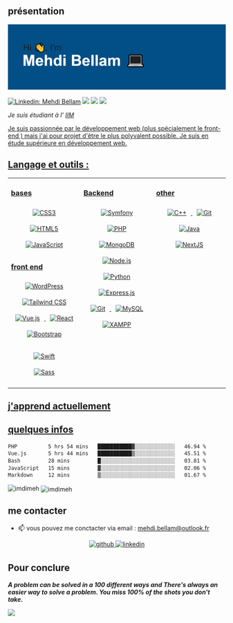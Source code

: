   ## présentation ##
  


  ![This is an image](/header.png)
  
  
  [![Linkedin: Mehdi Bellam](https://img.shields.io/badge/linkedin-Mehdi%20Bellam-blue?style=plastic-square&logo=Linkedin&logoColor=white&link=https://www.linkedin.com/in/mehdi-bellam-8357861b7/)](https://www.linkedin.com/in/mehdi-bellam-8357861b7/)
  ![](https://komarev.com/ghpvc/?username=imdimeh&label=Profile%20views&color=0e75b6&style=flat)
 ![](https://img.shields.io/badge/Editor-VS_Code-informational?style=flat&logo=visual-studio-code&logoColor=white&color=6aa6f8)
 ![](https://img.shields.io/badge/OS-windows%20-blue?style=plastic&logo=windows)

  
  <p><em> Je suis étudiant à l' <a href="https://www.iim.fr">IIM 
</em></p>


 Je suis passionnée par le développement web (plus spécialement le front-end ) mais j'ai pour projet d'être le plus polyvalent possible. Je suis en étude supérieure en développement web.

 
  ## Langage et outils : ##

<table><tr><td valign="top" width="33%">



### bases  
<div align="center">  
<a href="https://www.w3schools.com/css/" target="_blank"><img style="margin: 10px" src="https://profilinator.rishav.dev/skills-assets/css3-original-wordmark.svg" alt="CSS3" height="50" /></a>  
<a href="https://en.wikipedia.org/wiki/HTML5" target="_blank"><img style="margin: 10px" src="https://profilinator.rishav.dev/skills-assets/html5-original-wordmark.svg" alt="HTML5" height="50" /></a>  
<a href="https://www.javascript.com/" target="_blank"><img style="margin: 10px" src="https://profilinator.rishav.dev/skills-assets/javascript-original.svg" alt="JavaScript" height="50" /></a>  
</div>  



### front end   
<div align="center">  
<a href="https://wordpress.com/" target="_blank"><img style="margin: 10px" src="https://profilinator.rishav.dev/skills-assets/wordpress.png" alt="WordPress" height="50" /></a>  
<a href="https://www.tailwindcss.com/" target="_blank"><img style="margin: 10px" src="https://profilinator.rishav.dev/skills-assets/tailwindcss.svg" alt="Tailwind CSS" height="50" /></a>  
<a href="https://vuejs.org/" target="_blank"><img style="margin: 10px" src="https://profilinator.rishav.dev/skills-assets/vuejs-original-wordmark.svg" alt="Vue.js" height="50" /></a>  
<a href="https://reactjs.org/" target="_blank"><img style="margin: 10px" src="https://profilinator.rishav.dev/skills-assets/react-original-wordmark.svg" alt="React" height="50" /></a>  
<a href="https://getbootstrap.com/docs/3.4/javascript/" target="_blank"><img style="margin: 10px" src="https://profilinator.rishav.dev/skills-assets/bootstrap-plain.svg" alt="Bootstrap" height="50" /></a>  
 
<a href="https://developer.apple.com/swift/" target="_blank"><img style="margin: 10px" src="https://profilinator.rishav.dev/skills-assets/swift-original-wordmark.svg" alt="Swift" height="50" /></a>  
  <a href="https://sass-lang.com/" target="_blank"><img style="margin: 10px" src="https://profilinator.rishav.dev/skills-assets/sass-original.svg" alt="Sass" height="50" /></a>  
</div>

</td><td valign="top" width="33%">



### Backend  
<div align="center">  
  <a href="https://symfony.com/" target="_blank"><img style="margin: 10px" src="https://profilinator.rishav.dev/skills-assets/symfony_black_03.svg" alt="Symfony" height="50" /></a> 
<a href="https://www.php.net/" target="_blank"><img style="margin: 10px" src="https://profilinator.rishav.dev/skills-assets/php-original.svg" alt="PHP" height="50" /></a>  
<a href="https://www.mongodb.com/" target="_blank"><img style="margin: 10px" src="https://profilinator.rishav.dev/skills-assets/mongodb-original-wordmark.svg" alt="MongoDB" height="50" /></a>  
<a href="https://nodejs.org/" target="_blank"><img style="margin: 10px" src="https://profilinator.rishav.dev/skills-assets/nodejs-original-wordmark.svg" alt="Node.js" height="50" /></a>  
<a href="https://www.python.org/" target="_blank"><img style="margin: 10px" src="https://profilinator.rishav.dev/skills-assets/python-original.svg" alt="Python" height="50" /></a>  
<a href="https://expressjs.com/" target="_blank"><img style="margin: 10px" src="https://profilinator.rishav.dev/skills-assets/express-original-wordmark.svg" alt="Express.js" height="50" /></a>  
<a href="https://github.com/" target="_blank"><img style="margin: 10px" src="https://profilinator.rishav.dev/skills-assets/git-scm-icon.svg" alt="Git" height="50" /></a>  
<a href="https://www.mysql.com/" target="_blank"><img style="margin: 10px" src="https://profilinator.rishav.dev/skills-assets/mysql-original-wordmark.svg" alt="MySQL" height="50" /></a>  
<a href="https://www.apachefriends.org/" target="_blank"><img style="margin: 10px" src="https://profilinator.rishav.dev/skills-assets/xampp.png" alt="XAMPP" height="50" /></a>  
</div>

</td><td valign="top" width="33%">



### other  
<div align="center">  
<a href="https://www.cplusplus.com/" target="_blank"><img style="margin: 10px" src="https://profilinator.rishav.dev/skills-assets/cplusplus-original.svg" alt="C++" height="50" /></a>  
<a href="https://github.com/" target="_blank"><img style="margin: 10px" src="https://profilinator.rishav.dev/skills-assets/git-scm-icon.svg" alt="Git" height="50" /></a>  
<a href="https://www.java.com/" target="_blank"><img style="margin: 10px" src="https://profilinator.rishav.dev/skills-assets/java-original-wordmark.svg" alt="Java" height="50" /></a>  
<a href="https://nextjs.org/" target="_blank"><img style="margin: 10px" src="https://profilinator.rishav.dev/skills-assets/nextjs.png" alt="NextJS" height="50" /></a>  

</div>

</td></tr></table>  





## j'apprend actuellement ##



## quelques infos ##

<!--START_SECTION:waka-->

```txt
PHP          5 hrs 54 mins   ███████████▓░░░░░░░░░░░░░   46.94 %
Vue.js       5 hrs 44 mins   ███████████▒░░░░░░░░░░░░░   45.51 %
Bash         28 mins         █░░░░░░░░░░░░░░░░░░░░░░░░   03.81 %
JavaScript   15 mins         ▓░░░░░░░░░░░░░░░░░░░░░░░░   02.06 %
Markdown     12 mins         ▒░░░░░░░░░░░░░░░░░░░░░░░░   01.67 %
```

<!--END_SECTION:waka-->


<p><img align="left" src="https://github-readme-stats.vercel.app/api/top-langs?username=imdimeh&show_icons=true&locale=en&layout=compact" alt="imdimeh" /></p>



<p>&nbsp;<img align="center" src="https://github-readme-stats.vercel.app/api?username=imdimeh&show_icons=true&locale=en" alt="imdimeh" /></p>

## me contacter ##

- 📫  vous pouvez me conctacter via email : mehdi.bellam@outlook.fr
<div align="center">
<a href="https://github.com/ImDImeh" target="_blank">
<img src=https://img.shields.io/badge/github-%2324292e.svg?&style=for-the-badge&logo=github&logoColor=white alt=github style="margin-bottom: 5px;" />
</a>
<a href="https://linkedin.com/in/mehdi-bellam-8357861b7" target="_blank">
<img src=https://img.shields.io/badge/linkedin-%231E77B5.svg?&style=for-the-badge&logo=linkedin&logoColor=white alt=linkedin style="margin-bottom: 5px;" />
</a>  
</div>  

## Pour conclure ##

***A problem can be solved in a 100 different ways and There's always an easier way to solve a problem.
You miss 100% of the shots you don't take.***


  <img src="https://images-wixmp-ed30a86b8c4ca887773594c2.wixmp.com/f/50cd3144-a4f0-43a8-b464-78a1714e8628/dchoqoo-c9cb91ac-14cc-49da-9ac1-5786676e8893.gif?token=eyJ0eXAiOiJKV1QiLCJhbGciOiJIUzI1NiJ9.eyJzdWIiOiJ1cm46YXBwOjdlMGQxODg5ODIyNjQzNzNhNWYwZDQxNWVhMGQyNmUwIiwiaXNzIjoidXJuOmFwcDo3ZTBkMTg4OTgyMjY0MzczYTVmMGQ0MTVlYTBkMjZlMCIsIm9iaiI6W1t7InBhdGgiOiJcL2ZcLzUwY2QzMTQ0LWE0ZjAtNDNhOC1iNDY0LTc4YTE3MTRlODYyOFwvZGNob3Fvby1jOWNiOTFhYy0xNGNjLTQ5ZGEtOWFjMS01Nzg2Njc2ZTg4OTMuZ2lmIn1dXSwiYXVkIjpbInVybjpzZXJ2aWNlOmZpbGUuZG93bmxvYWQiXX0.nNAiX6RCm94AEDVNp0-2AOI8d2xo_8TmFxcIn1Kmt0M" >


